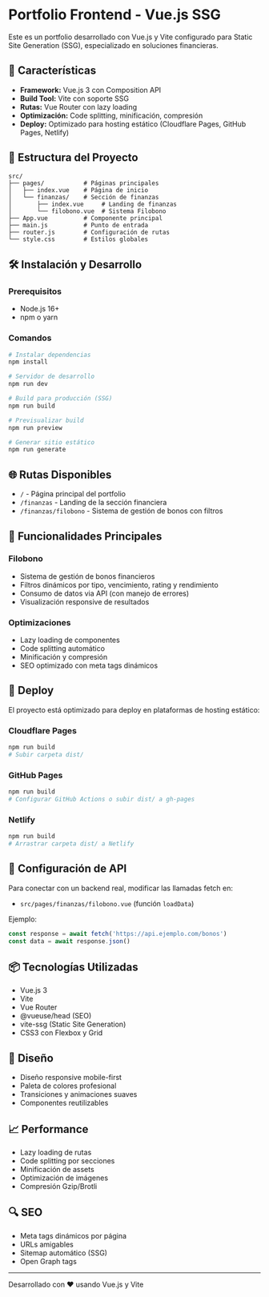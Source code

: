 # Portfolio Frontend - Vue.js SSG

Este es un portfolio desarrollado con Vue.js y Vite configurado para Static Site Generation (SSG), especializado en soluciones financieras.

## 🚀 Características

- **Framework:** Vue.js 3 con Composition API
- **Build Tool:** Vite con soporte SSG
- **Rutas:** Vue Router con lazy loading
- **Optimización:** Code splitting, minificación, compresión
- **Deploy:** Optimizado para hosting estático (Cloudflare Pages, GitHub Pages, Netlify)

## 📁 Estructura del Proyecto

```
src/
├── pages/           # Páginas principales
│   ├── index.vue    # Página de inicio
│   └── finanzas/    # Sección de finanzas
│       ├── index.vue     # Landing de finanzas
│       └── filobono.vue  # Sistema Filobono
├── App.vue          # Componente principal
├── main.js          # Punto de entrada
├── router.js        # Configuración de rutas
└── style.css        # Estilos globales
```

## 🛠️ Instalación y Desarrollo

### Prerequisitos
- Node.js 16+ 
- npm o yarn

### Comandos

```bash
# Instalar dependencias
npm install

# Servidor de desarrollo
npm run dev

# Build para producción (SSG)
npm run build

# Previsualizar build
npm run preview

# Generar sitio estático
npm run generate
```

## 🌐 Rutas Disponibles

- `/` - Página principal del portfolio
- `/finanzas` - Landing de la sección financiera
- `/finanzas/filobono` - Sistema de gestión de bonos con filtros

## 🎯 Funcionalidades Principales

### Filobono
- Sistema de gestión de bonos financieros
- Filtros dinámicos por tipo, vencimiento, rating y rendimiento
- Consumo de datos via API (con manejo de errores)
- Visualización responsive de resultados

### Optimizaciones
- Lazy loading de componentes
- Code splitting automático
- Minificación y compresión
- SEO optimizado con meta tags dinámicos

## 🚀 Deploy

El proyecto está optimizado para deploy en plataformas de hosting estático:

### Cloudflare Pages
```bash
npm run build
# Subir carpeta dist/
```

### GitHub Pages
```bash
npm run build
# Configurar GitHub Actions o subir dist/ a gh-pages
```

### Netlify
```bash
npm run build
# Arrastrar carpeta dist/ a Netlify
```

## 🔧 Configuración de API

Para conectar con un backend real, modificar las llamadas fetch en:
- `src/pages/finanzas/filobono.vue` (función `loadData`)

Ejemplo:
```javascript
const response = await fetch('https://api.ejemplo.com/bonos')
const data = await response.json()
```

## 📦 Tecnologías Utilizadas

- Vue.js 3
- Vite
- Vue Router
- @vueuse/head (SEO)
- vite-ssg (Static Site Generation)
- CSS3 con Flexbox y Grid

## 🎨 Diseño

- Diseño responsive mobile-first
- Paleta de colores profesional
- Transiciones y animaciones suaves
- Componentes reutilizables

## 📈 Performance

- Lazy loading de rutas
- Code splitting por secciones
- Minificación de assets
- Optimización de imágenes
- Compresión Gzip/Brotli

## 🔍 SEO

- Meta tags dinámicos por página
- URLs amigables
- Sitemap automático (SSG)
- Open Graph tags

---

Desarrollado con ❤️ usando Vue.js y Vite